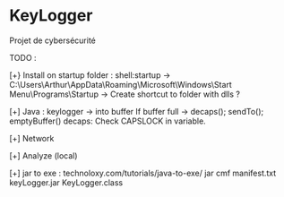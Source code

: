 # KeyLogger
Projet de cybersécurité

TODO :

[+} Install on startup folder :
    shell:startup -> C:\Users\Arthur\AppData\Roaming\Microsoft\Windows\Start Menu\Programs\Startup
    -> Create shortcut to folder with dlls ?

[+] Java : keylogger -> into buffer
    If buffer full -> decaps(); sendTo(); emptyBuffer()
    decaps: Check CAPSLOCK in variable.

[+] Network

[+] Analyze (local)

[+] jar to exe :
    technoloxy.com/tutorials/java-to-exe/
    jar cmf manifest.txt keyLogger.jar KeyLogger.class
